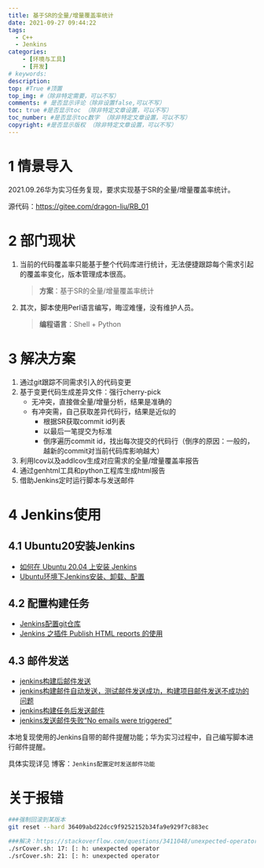 ```yaml
---
title: 基于SR的全量/增量覆盖率统计
date: 2021-09-27 09:44:22
tags: 
  - C++
  - Jenkins
categories:
    - [环境与工具]
    - [开发]
# keywords:
description:
top: #True #顶置
top_img: #（除非特定需要，可以不写）
comments: # 是否显示评论（除非设置false,可以不写）
toc: true #是否显示toc （除非特定文章设置，可以不写）
toc_number: #是否显示toc数字 （除非特定文章设置，可以不写）
copyright: #是否显示版权 （除非特定文章设置，可以不写）
---
```


# 1 情景导入

2021.09.26华为实习任务复现，要求实现基于SR的全量/增量覆盖率统计。

源代码：https://gitee.com/dragon-liu/RB_01

# 2 部门现状

1. 当前的代码覆盖率只能基于整个代码库进行统计，无法便捷跟踪每个需求引起的覆盖率变化，版本管理成本很高。

   > **方案**：基于SR的全量/增量覆盖率统计

2. 其次，脚本使用Perl语言编写，晦涩难懂，没有维护人员。

   > **编程语言**：Shell + Python

# 3 解决方案

1. 通过git跟踪不同需求引入的代码变更
2. 基于变更代码生成差异文件：强行cherry-pick
   * 无冲突，直接做全量/增量分析，结果是准确的
   * 有冲突需，自己获取差异代码行，结果是近似的
     * 根据SR获取commit id列表
     * 以最后一笔提交为标准
     * 倒序遍历commit id，找出每次提交的代码行（倒序的原因：一般的，越新的commit对当前代码库影响越大）
3. 利用lcov以及addlcov生成对应需求的全量/增量覆盖率报告
4. 通过genhtml工具和python工程库生成html报告
5. 借助Jenkins定时运行脚本与发送邮件

# 4 Jenkins使用

## 4.1 Ubuntu20安装Jenkins

* [如何在 Ubuntu 20.04 上安装 Jenkins](https://cloud.tencent.com/developer/article/1666282)
* [Ubuntu环境下Jenkins安装、卸载、配置](https://blog.csdn.net/qq_35114214/article/details/88747597)

## 4.2 配置构建任务

* [Jenkins配置git仓库](https://blog.csdn.net/qq_42559485/article/details/108511066)
* [Jenkins 之插件 Publish HTML reports 的使用](https://blog.csdn.net/u012599988/article/details/81871596)

## 4.3 邮件发送

* [jenkins构建后邮件发送](https://blog.csdn.net/songjiaping/article/details/51496977)
* [jenkins构建邮件自动发送，测试邮件发送成功，构建项目邮件发送不成功的问题](https://www.cnblogs.com/lelexiong/p/9037807.html)
* [jenkins构建任务后发送邮件](https://www.cnblogs.com/t-ae/p/10186157.html)
* [jenkins发送邮件失败“No emails were triggered”](https://blog.csdn.net/weixin_34199405/article/details/94286501)

本地复现使用的Jenkins自带的邮件提醒功能；华为实习过程中，自己编写脚本进行邮件提醒。

具体实现详见 博客：`Jenkins配置定时发送邮件功能`

# 关于报错

```sh
###强制回滚到某版本
git reset --hard 36409abd22dcc9f9252152b34fa9e929f7c883ec
```

```sh
###解决：https://stackoverflow.com/questions/3411048/unexpected-operator-in-shell-programming/3411061
./srCover.sh: 17: [: h: unexpected operator 
./srCover.sh: 21: [: h: unexpected operator
```
